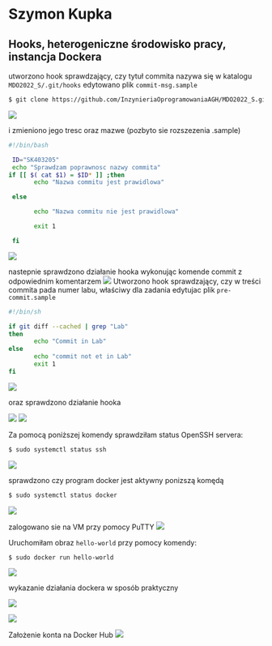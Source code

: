 # Szymon Kupka 
## Hooks, heterogeniczne środowisko pracy, instancja Dockera
utworzono hook sprawdzający, czy tytuł commita nazywa się
w katalogu `MDO2022_S/.git/hooks` edytowano plik `commit-msg.sample`
```bash
$ git clone https://github.com/InzynieriaOprogramowaniaAGH/MDO2022_S.git
```
![](./hooks_dir.png)

i zmieniono jego tresc oraz mazwe (pozbyto sie rozszezenia .sample)
```bash
#!/bin/bash

 ID="SK403205"
 echo "Sprawdzam poprawnosc nazwy commita"
if [[ $( cat $1) = $ID* ]] ;then
       echo "Nazwa commitu jest prawidlowa"

 else

       echo "Nazwa commitu nie jest prawidlowa"

       exit 1

 fi
```
![](./commit-msg.png)

nastepnie sprawdzono działanie hooka wykonując komende commit z odpowiednim komentarzem
![](./commit-msg_test.png)
Utworzono hook sprawdzający, czy w treści commita pada numer labu, właściwy dla zadania edytujac plik `pre-commit.sample`
```bash
#!/bin/sh

if git diff --cached | grep "Lab"
then
       echo "Commit in Lab"
else
       echo "commit not et in Lab"
       exit 1
fi
```
![](./pre-commit.png)

oraz sprawdzono działanie hooka

![](./pre-commit_test.png)
![](./pre-commit_test02.png)

Za pomocą poniższej komendy sprawdziłam status OpenSSH servera:
```bash
$ sudo systemctl status ssh
```
![](./systemclt_status_ssh.png)

sprawdzono czy program docker jest aktywny ponizszą komędą
```bash
$ sudo systemctl status docker
```
![](./docker_active.png)

zalogowano sie na VM przy pomocy PuTTY
![](./putty.png)

Uruchomiłam obraz `hello-world` przy pomocy komendy:

```bash
$ sudo docker run hello-world
```
![](./docker_hello.png)


wykazanie działania dockera w sposób praktyczny

![](./docker_images.png)


![](./obraz_linux.png)

Założenie konta na Docker Hub
![](./docker_hub.png)
